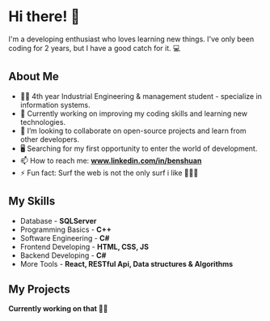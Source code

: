 # Hi there! 👋

I'm a developing enthusiast who loves learning new things. I've only been coding for 2 years, but I have a good catch for it. 💻

## About Me

- 👨‍🎓 4th year Industrial Engineering & management student - specialize in information systems.
- 🔭 Currently working on improving my coding skills and learning new technologies.
- 👯 I’m looking to collaborate on open-source projects and learn from other developers.
- 🖥 Searching for my first opportunity to enter the world of development. 
- 📫 How to reach me: **www.linkedin.com/in/benshuan**
- ⚡ Fun fact: Surf the web is not the only surf i like 🏄‍♂️😉

## My Skills

- Database - **SQLServer**
-	Programming Basics - **C++**
-	Software Engineering - **C#**
-	Frontend Developing - **HTML, CSS, JS**
-	Backend Developing - **C#**
-	More Tools - **React, RESTful Api, Data structures & Algorithms**

## My Projects

**Currently working on that  🧰👷**

